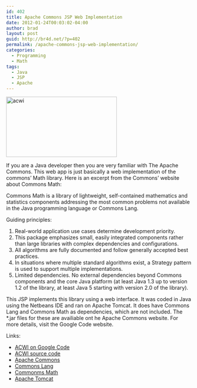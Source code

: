```yaml
---
id: 402
title: Apache Commons JSP Web Implementation
date: 2012-01-24T00:03:02-04:00
author: brad
layout: post
guid: http://br4d.net/?p=402
permalink: /apache-commons-jsp-web-implementation/
categories:
  - Programming
  - Math
tags:
  - Java
  - JSP
  - Apache
---
```

[<img class="float-right size-medium wp-image-403" title="" src="/images/2015/01/acwi-300x163.png" alt="acwi" width="300" height="163" srcset="/images/2015/01/acwi-300x163.png 300w, /images/2015/01/acwi.png 581w" sizes="(max-width: 300px) 100vw, 300px" />](/images/2015/01/acwi.png)

If you are a Java developer then you are very familiar with The Apache Commons. This web app is just basically a web implementation of the commons’ Math library. Here is an excerpt from the Commons’ website about Commons Math:

Commons Math is a library of lightweight, self-contained mathematics and statistics components addressing the most common problems not available in the Java programming language or Commons Lang.

<div class="well">
  Guiding principles:</p>

  <ol>
    <li>
      Real-world application use cases determine development priority.
    </li>
    <li>
      This package emphasizes small, easily integrated components rather than large libraries with complex dependencies and configurations.
    </li>
    <li>
      All algorithms are fully documented and follow generally accepted best practices.
    </li>
    <li>
      In situations where multiple standard algorithms exist, a Strategy pattern is used to support multiple implementations.
    </li>
    <li>
      Limited dependencies. No external dependencies beyond Commons components and the core Java platform (at least Java 1.3 up to version 1.2 of the library, at least Java 5 starting with version 2.0 of the library).
    </li>
  </ol>
</div>

This JSP implements this library using a web interface. It was coded in Java using the Netbeans IDE and ran on Apache Tomcat. It does have Commons Lang and Commons Math as dependencies, which are not included. The *.jar files for these are availiable ont he Apache Commons website. For more details, visit the Google Code website.

Links:

  * [ACWI on Google Code](http://code.google.com/p/acwi/)
  * [ACWI source code](http://code.google.com/p/acwi/source/browse/)
  * [Apache Commons](http://commons.apache.org/)
  * [Commons Lang](http://commons.apache.org/lang/)
  * [Commonms Math](http://commons.apache.org/math/)
  * [Apache Tomcat](http://tomcat.apache.org/)
